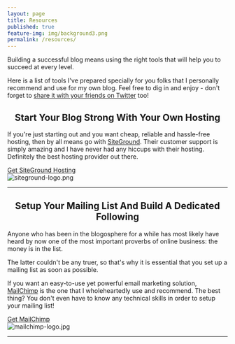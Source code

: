 ```yaml
---
layout: page
title: Resources
published: true
feature-img: img/background3.png
permalink: /resources/
---
```

Building a successful blog means using the right tools that will help you to succeed at every level. 

Here is a list of tools I've prepared specially for you folks that I personally recommend and use for my own blog. Feel free to dig in and enjoy - don't forget to [share it with your friends on Twitter](http://ctt.ec/L1buG) too!

<h2 style="text-align: center;">Start Your Blog Strong With Your Own Hosting</h2>

If you're just starting out and you want cheap, reliable and hassle-free hosting, then by all means go with <a href="https://www.siteground.com/go/typeblogger" target="_blank">SiteGround</a>. Their customer support is simply amazing and I have never had any hiccups with their hosting. Definitely the best hosting provider out there.

<a class="button" href="https://www.siteground.com/go/typeblogger" target="_blank">Get SiteGround Hosting</a>
<br>
![siteground-logo.png]({{site.baseurl}}/img/siteground-logo.png)
<br>

---

<h2 style="text-align: center;">Setup Your Mailing List And Build A Dedicated Following</h2>

Anyone who has been in the blogosphere for a while has most likely have heard by now one of the most important proverbs of online business: the money is in the list.

The latter couldn't be any truer, so that's why it is essential that you set up a mailing list as soon as possible. 

If you want an easy-to-use yet powerful email marketing solution, <a href="https://mailchimp.com" target="_blank">MailChimp</a> is the one that I wholeheartedly use and recommend. The best thing? You don't even have to know any technical skills in order to setup your mailing list!

<a class="button" href="https://mailchimp.com" target="_blank">Get MailChimp</a>
<br>
![mailchimp-logo.jpg]({{site.baseurl}}/img/mailchimp-logo.jpg)
<br>

---
